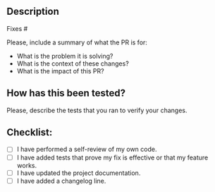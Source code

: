 ## Description

Fixes #<issue-number>

Please, include a summary of what the PR is for:
- What is the problem it is solving?
- What is the context of these changes?
- What is the impact of this PR?

## How has this been tested?

Please, describe the tests that you ran to verify your changes.

## Checklist:

- [ ] I have performed a self-review of my own code.
- [ ] I have added tests that prove my fix is effective or that my feature works.
- [ ] I have updated the project documentation.
- [ ] I have added a changelog line.
